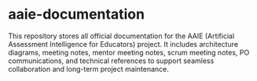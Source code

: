 # aaie-documentation
 This repository stores all official documentation for the AAIE (Artificial Assessment Intelligence for Educators) project. It includes architecture diagrams, meeting notes, mentor meeting notes, scrum meeting notes, PO communications, and technical references to support seamless collaboration and long-term project maintenance.

